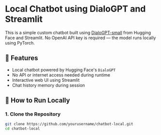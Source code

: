 # Local Chatbot using DialoGPT and Streamlit

This is a simple custom chatbot built using [DialoGPT-small](https://huggingface.co/microsoft/DialoGPT-small) from Hugging Face and Streamlit. No OpenAI API key is required — the model runs locally using PyTorch.

## 🔧 Features

- Local chatbot powered by Hugging Face's `DialoGPT`
- No API or internet access needed during runtime
- Interactive web UI using Streamlit
- Chat history memory during session

## 🚀 How to Run Locally

### 1. Clone the Repository

```bash
git clone https://github.com/yourusername/chatbot-local.git
cd chatbot-local
